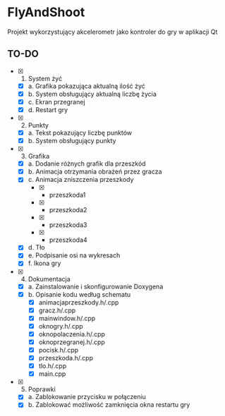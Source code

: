 # FlyAndShoot
 Projekt wykorzystujący akcelerometr jako kontroler do gry w aplikacji Qt

## TO-DO
- [x] 1. System żyć
    - [x] a. Grafika pokazująca aktualną ilość żyć
    - [x] b. System obsługujący aktualną liczbę życia
    - [x] c. Ekran przegranej
    - [x] d. Restart gry
- [x] 2. Punkty
    - [x] a. Tekst pokazujący liczbę punktów
    - [x] b. System obsługujący punkty
- [x] 3. Grafika
    - [x] a. Dodanie różnych grafik dla przeszkód
    - [x] b. Animacja otrzymania obrażeń przez gracza
    - [x] c. Animacja zniszczenia przeszkody
        - [x] - przeszkoda1
        - [x] - przeszkoda2
        - [x] - przeszkoda3
        - [x] - przeszkoda4
    - [x] d. Tło 
    - [x] e. Podpisanie osi na wykresach
    - [x] f. Ikona gry
- [x] 4. Dokumentacja
    - [x] a. Zainstalowanie i skonfigurowanie Doxygena
    - [x] b. Opisanie kodu według schematu
        - [x] animacjaprzeszkody.h/.cpp
        - [x] gracz.h/.cpp
        - [x] mainwindow.h/.cpp
        - [x] oknogry.h/.cpp
        - [x] oknopolaczenia.h/.cpp
        - [x] oknoprzegranej.h/.cpp
        - [x] pocisk.h/.cpp
        - [x] przeszkoda.h/.cpp
        - [x] tlo.h/.cpp
        - [x] main.cpp
- [x] 5. Poprawki
    - [x] a. Zablokowanie przycisku w połączeniu
    - [x] b. Zablokować możliwość zamknięcia okna restartu gry
